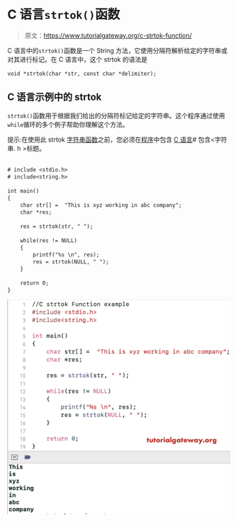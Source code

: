 # C 语言`strtok()`函数

> 原文：<https://www.tutorialgateway.org/c-strtok-function/>

C 语言中的`strtok()`函数是一个 String 方法，它使用分隔符解析给定的字符串或对其进行标记。在 C 语言中，这个 strtok 的语法是

```
void *strtok(char *str, const char *delimiter);
```

## C 语言示例中的 strtok

`strtok()`函数用于根据我们给出的分隔符标记给定的字符串。这个程序通过使用`while`循环的多个例子帮助你理解这个方法。

提示:在使用此 strtok [字符串函数](https://www.tutorialgateway.org/c-string/)之前，您必须在[程序](https://www.tutorialgateway.org/c-programming-examples/)中包含 [C 语言](https://www.tutorialgateway.org/c-programming/)# 包含<字符串. h >标题。

```

# include <stdio.h> 
# include<string.h>

int main()
{
    char str[] =  "This is xyz working in abc company";
    char *res;

    res = strtok(str, " ");

    while(res != NULL)
    {
        printf("%s \n", res);
        res = strtok(NULL, " ");
    }

    return 0;
}
```

![C strtok function example](img/ae33c962fc5ec1af715c5dda45fc1f85.png)